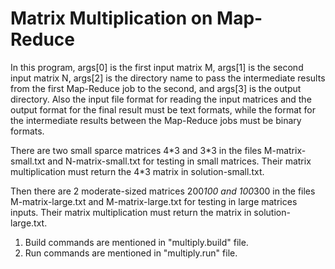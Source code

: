 # Matrix Multiplication on Map-Reduce

In this program, args[0] is the first input matrix M, args[1] is the second input matrix N, args[2] is the directory name to pass the intermediate results from the first Map-Reduce job to the second, and args[3] is the output directory. Also the input file format for reading the input matrices and the output format for the final result must be text formats, while the format for the intermediate results between the Map-Reduce jobs must be binary formats. 

There are two small sparce matrices 4\*3 and 3\*3 in the files M-matrix-small.txt and N-matrix-small.txt for testing in small matrices. Their matrix multiplication must return the 4*3 matrix in solution-small.txt. 

Then there are 2 moderate-sized matrices 200*100 and 100*300 in the files M-matrix-large.txt and M-matrix-large.txt for testing in large matrices inputs. Their matrix multiplication must return the matrix in solution-large.txt.

1. Build commands are mentioned in "multiply.build" file.
2. Run commands are mentioned in "multiply.run" file.
